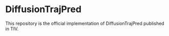 # DiffusionTrajPred
This repository is the official implementation of DiffusionTrajPred published in TIV.
